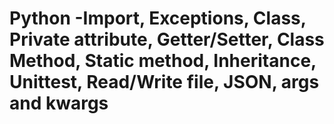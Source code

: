 # Python -Import, Exceptions, Class, Private attribute, Getter/Setter, Class Method, Static method, Inheritance, Unittest, Read/Write file, JSON, args and kwargs
